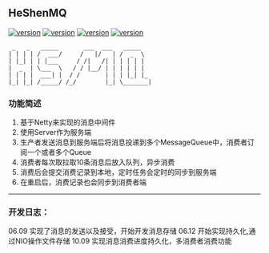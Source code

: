 ## HeShenMQ
[![version](https://img.shields.io/badge/java--version-1.8-orange)](https://www.java.com)
[![version](https://img.shields.io/badge/io-netty-blue)](https://github.com/netty/netty)
[![version](https://img.shields.io/badge/license-MIT-green)](https://github.com/MortyCode/HsMq)
[![version](https://img.shields.io/badge/version-1.0--SNAPSHOT-brightgreen)](https://github.com/MortyCode/HsMq)
```
 _   _   _____       ___  ___   _____    
| | | | /  ___/     /   |/   | /  _  \   
| |_| | | |___     / /|   /| | | | | |   
|  _  | \___  \   / / |__/ | | | | | |   
| | | |  ___| |  / /       | | | |_| |_  
|_| |_| /_____/ /_/        |_| \_______|  
```
### 功能简述
1. 基于Netty来实现的消息中间件
2. 使用Server作为服务端
3. 生产者发送消息到服务端后将消息投递到多个MessageQueue中，消费者订阅一个或者多个Queue
4. 消费者每次取拉取10条消息后放入队列，异步消费
5. 消费后会提交消费记录到本地，定时任务会定时的同步到服务端
6. 在重启后，消费记录也会同步到消费者端


---
### 开发日志：
06.09 实现了消息的发送以及接受，开始开发消息存储
06.12 开始实现持久化,通过NIO操作文件存储
10.09 实现消息消费进度持久化，多消费者消费功能


